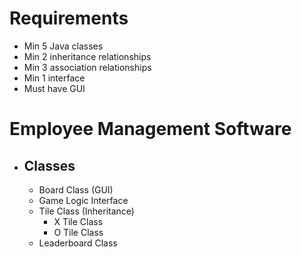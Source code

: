 # **Requirements**

- Min 5 Java classes
- Min 2 inheritance relationships
- Min 3 association relationships
- Min 1 interface
- Must have GUI

# Employee Management Software
- ## Classes
	- Board Class (GUI)
	- Game Logic Interface
	- Tile Class (Inheritance)
		- X Tile Class
		- O Tile Class
	- Leaderboard Class
	

